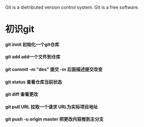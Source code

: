 Git is a dietributed version control system.
Git is a free software.

# 初识git

#### git innit  初始化一个git仓库

#### git add <file> add一个文件到仓库

#### git commit -m "des" 提交 -m 后面描述提交改变

#### git status 查看仓库当前状态

#### git diff 查看更改

#### git pull URL 拉取一个请求 URL为实际项目地址

#### git push -u origin master 把更改内容推到主分支
